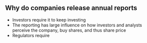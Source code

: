 ## Why do companies release annual reports
- Investors require it to keep investing
- The reporting has large influence on how investors and analysts perceive the company, buy shares, and thus share price
- Regulators require